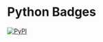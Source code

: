 # Python Badges

[![PyPI](https://img.shields.io/pypi/v/template-cloudzero-open-source.svg)](https://pypi.org/project/template-cloudzero-open-source/)